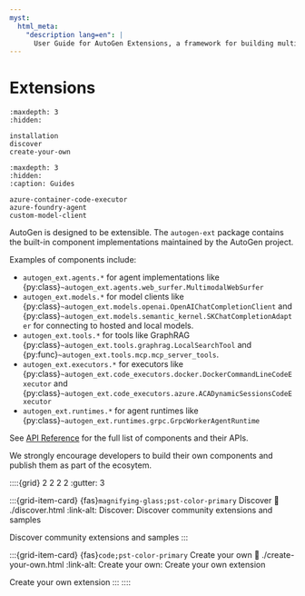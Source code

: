 ```yaml
---
myst:
  html_meta:
    "description lang=en": |
      User Guide for AutoGen Extensions, a framework for building multi-agent applications with AI agents.
---
```


# Extensions

```{toctree}
:maxdepth: 3
:hidden:

installation
discover
create-your-own
```

```{toctree}
:maxdepth: 3
:hidden:
:caption: Guides

azure-container-code-executor
azure-foundry-agent
custom-model-client
```

AutoGen is designed to be extensible. The `autogen-ext` package contains the built-in component implementations maintained by the AutoGen project.

Examples of components include:

- `autogen_ext.agents.*` for agent implementations like {py:class}`~autogen_ext.agents.web_surfer.MultimodalWebSurfer`
- `autogen_ext.models.*` for model clients like {py:class}`~autogen_ext.models.openai.OpenAIChatCompletionClient` and {py:class}`~autogen_ext.models.semantic_kernel.SKChatCompletionAdapter` for connecting to hosted and local models.
- `autogen_ext.tools.*` for tools like GraphRAG {py:class}`~autogen_ext.tools.graphrag.LocalSearchTool` and {py:func}`~autogen_ext.tools.mcp.mcp_server_tools`.
- `autogen_ext.executors.*` for executors like {py:class}`~autogen_ext.code_executors.docker.DockerCommandLineCodeExecutor` and {py:class}`~autogen_ext.code_executors.azure.ACADynamicSessionsCodeExecutor`
- `autogen_ext.runtimes.*` for agent runtimes like {py:class}`~autogen_ext.runtimes.grpc.GrpcWorkerAgentRuntime`

See [API Reference](../../reference/index.md) for the full list of components and their APIs.

We strongly encourage developers to build their own components and publish them as part of the ecosytem.

::::{grid} 2 2 2 2
:gutter: 3

:::{grid-item-card} {fas}`magnifying-glass;pst-color-primary` Discover
:link: ./discover.html
:link-alt: Discover: Discover community extensions and samples

Discover community extensions and samples
:::

:::{grid-item-card} {fas}`code;pst-color-primary` Create your own
:link: ./create-your-own.html
:link-alt: Create your own: Create your own extension

Create your own extension
:::
::::
